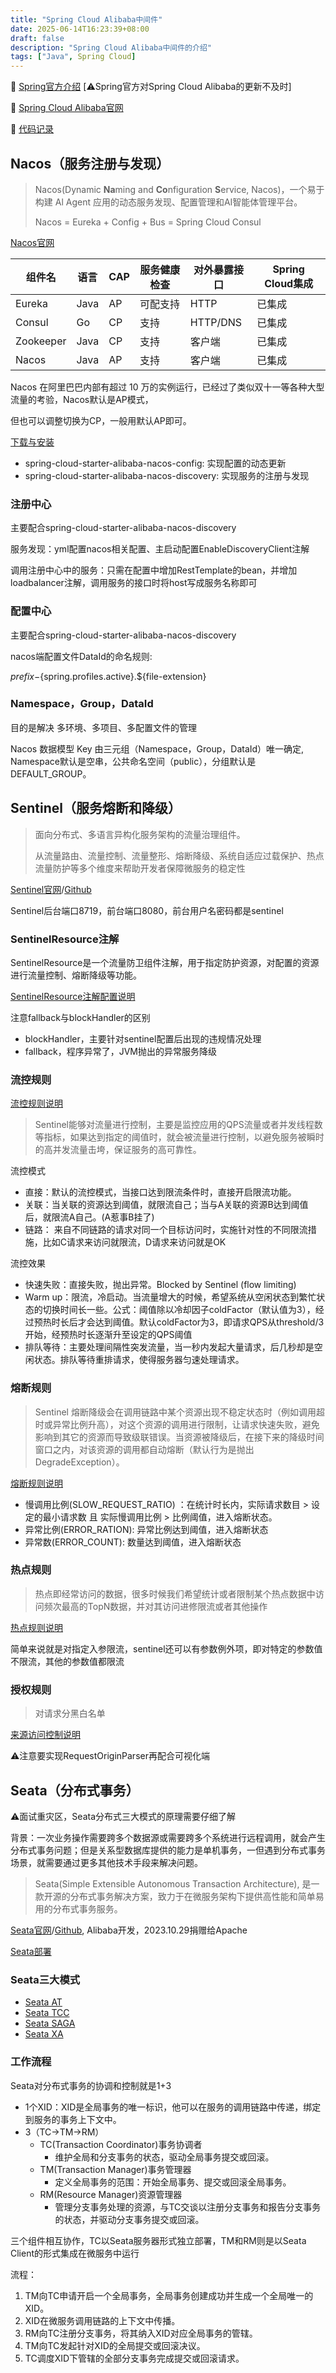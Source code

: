 ```yaml
---
title: "Spring Cloud Alibaba中间件"
date: 2025-06-14T16:23:39+08:00
draft: false
description: "Spring Cloud Alibaba中间件的介绍"
tags: ["Java", Spring Cloud]
---
```


🔗 [Spring官方介绍](https://spring.io/projects/spring-cloud-alibaba#overview) [⚠️Spring官方对Spring Cloud Alibaba的更新不及时]

🔗 [Spring Cloud Alibaba官网](https://sca.aliyun.com/)

📝 [代码记录](https://github.com/RexTechie/cloud2024)

## Nacos（服务注册与发现）

> Nacos(Dynamic **Na**ming and **Co**nfiguration **S**ervice,  Nacos)，一个易于构建 Al Agent 应用的动态服务发现、配置管理和AI智能体管理平台。
>
> Nacos = Eureka + Config + Bus = Spring Cloud Consul

[Nacos官网](https://nacos.io/)

| 组件名    | 语言 | CAP  | 服务健康检查 | 对外暴露接口 | Spring Cloud集成 |
| --------- | ---- | ---- | ------------ | ------------ | ---------------- |
| Eureka    | Java | AP   | 可配支持     | HTTP         | 已集成           |
| Consul    | Go   | CP   | 支持         | HTTP/DNS     | 已集成           |
| Zookeeper | Java | CP   | 支持         | 客户端       | 已集成           |
| Nacos     | Java | AP   | 支持         | 客户端       | 已集成           |

Nacos 在阿里巴巴内部有超过 10 万的实例运行，已经过了类似双十一等各种大型流量的考验，Nacos默认是AP模式，

但也可以调整切换为CP，一般用默认AP即可。

[下载与安装](https://nacos.io/docs/latest/quickstart/quick-start/?spm=5238cd80.2ef5001f.0.0.3f613b7ct98a8H&source=blog)

- spring-cloud-starter-alibaba-nacos-config: 实现配置的动态更新
- spring-cloud-starter-alibaba-nacos-discovery: 实现服务的注册与发现

### 注册中心

主要配合spring-cloud-starter-alibaba-nacos-discovery

服务发现：yml配置nacos相关配置、主启动配置EnableDiscoveryClient注解

调用注册中心中的服务：只需在配置中增加RestTemplate的bean，并增加loadbalancer注解，调用服务的接口时将host写成服务名称即可

### 配置中心

主要配合spring-cloud-starter-alibaba-nacos-discovery

nacos端配置文件DataId的命名规则:

${prefix}-${spring.profiles.active}.${file-extension}

### Namespace，Group，DataId

目的是解决 多环境、多项目、多配置文件的管理

Nacos 数据模型 Key 由三元组（Namespace，Group，DataId）唯一确定, Namespace默认是空串，公共命名空间（public），分组默认是 DEFAULT_GROUP。

## Sentinel（服务熔断和降级）

> 面向分布式、多语言异构化服务架构的流量治理组件。
>
> 从流量路由、流量控制、流量整形、熔断降级、系统自适应过载保护、热点流量防护等多个维度来帮助开发者保障微服务的稳定性

[Sentinel官网](https://sentinelguard.io/)/[Github](https://github.com/alibaba/Sentinel)

Sentinel后台端口8719，前台端口8080，前台用户名密码都是sentinel

### SentinelResource注解

SentinelResource是一个流量防卫组件注解，用于指定防护资源，对配置的资源进行流量控制、熔断降级等功能。

[SentinelResource注解配置说明](https://sentinelguard.io/zh-cn/docs/annotation-support.html)

注意fallback与blockHandler的区别

- blockHandler，主要针对sentinel配置后出现的违规情况处理
- fallback，程序异常了，JVM抛出的异常服务降级

### 流控规则

[流控规则说明](https://sentinelguard.io/zh-cn/docs/flow-control.html)

> Sentinel能够对流量进行控制，主要是监控应用的QPS流量或者并发线程数等指标，如果达到指定的阈值时，就会被流量进行控制，以避免服务被瞬时的高并发流量击垮，保证服务的高可靠性。

流控模式

- 直接：默认的流控模式，当接口达到限流条件时，直接开启限流功能。
- 关联：当关联的资源达到阈值，就限流自己；当与A关联的资源B达到阈值后，就限流A自己。(A惹事B挂了)
- 链路： 来自不同链路的请求对同一个目标访问时，实施针对性的不同限流措施，比如C请求来访问就限流，D请求来访问就是OK

流控效果

- 快速失败：直接失败，抛出异常。Blocked by Sentinel (flow limiting)
- Warm up：限流，冷启动。当流量增大的时候，希望系统从空闲状态到繁忙状态的切换时间长一些。公式：阈值除以冷却因子coldFactor（默认值为3），经过预热时长后才会达到阈值。默认coldFactor为3，即请求QPS从threshold/3开始，经预热时长逐渐升至设定的QPS阈值
- 排队等待：主要处理间隔性突发流量，当一秒内发起大量请求，后几秒却是空闲状态。排队等待重排请求，使得服务器匀速处理请求。

### 熔断规则

> Sentinel 熔断降级会在调用链路中某个资源出现不稳定状态时（例如调用超时或异常比例升高），对这个资源的调用进行限制，让请求快速失败，避免影响到其它的资源而导致级联错误。当资源被降级后，在接下来的降级时间窗口之内，对该资源的调用都自动熔断（默认行为是抛出 DegradeException）。

[熔断规则说明](https://sentinelguard.io/zh-cn/docs/circuit-breaking.html)

- 慢调用比例(SLOW_REQUEST_RATIO) ：在统计时长内，实际请求数目 > 设定的最小请求数 且 实际慢调用比例 > 比例阈值，进入熔断状态。
- 异常比例(ERROR_RATION): 异常比例达到阈值，进入熔断状态
- 异常数(ERROR_COUNT): 数量达到阈值，进入熔断状态

### 热点规则

> 热点即经常访问的数据，很多时候我们希望统计或者限制某个热点数据中访问频次最高的TopN数据，并对其访问进修限流或者其他操作

[热点规则说明](https://sentinelguard.io/zh-cn/docs/parameter-flow-control.html)

简单来说就是对指定入参限流，sentinel还可以有参数例外项，即对特定的参数值不限流，其他的参数值都限流

### 授权规则

> 对请求分黑白名单

[来源访问控制说明](https://sentinelguard.io/zh-cn/docs/origin-authority-control.html)

⚠️注意要实现RequestOriginParser再配合可视化端

## Seata（分布式事务）

⚠️面试重灾区，Seata分布式三大模式的原理需要仔细了解

背景：一次业务操作需要跨多个数据源或需要跨多个系统进行远程调用，就会产生分布式事务问题；但是关系型数据库提供的能力是单机事务，一但遇到分布式事务场景，就需要通过更多其他技术手段来解决问题。

> Seata(Simple Extensible Autonomous Transaction Architecture), 是一款开源的分布式事务解决方案，致力于在微服务架构下提供高性能和简单易用的分布式事务服务。

[Seata官网](https://seata.apache.org/)/[Github](https://github.com/apache/incubator-seata), Alibaba开发，2023.10.29捐赠给Apache

[Seata部署](https://seata.apache.org/zh-cn/docs/ops/deploy-guide-beginner)

### Seata三大模式

- [Seata AT](https://seata.apache.org/zh-cn/docs/dev/mode/at-mode)
- [Seata TCC](https://seata.apache.org/zh-cn/docs/dev/mode/tcc-mode)
- [Seata SAGA](https://seata.apache.org/zh-cn/docs/dev/mode/saga-mode)
- [Seata XA](https://seata.apache.org/zh-cn/docs/dev/mode/xa-mode)

### 工作流程

Seata对分布式事务的协调和控制就是1+3

- 1个XID：XID是全局事务的唯一标识，他可以在服务的调用链路中传递，绑定到服务的事务上下文中。
- 3（TC->TM->RM）
  - TC(Transaction Coordinator)事务协调者
    - 维护全局和分支事务的状态，驱动全局事务提交或回滚。
  - TM(Transaction Manager)事务管理器
    - 定义全局事务的范围：开始全局事务、提交或回滚全局事务。
  - RM(Resource Manager)资源管理器
    - 管理分支事务处理的资源，与TC交谈以注册分支事务和报告分支事务的状态，并驱动分支事务提交或回滚。

三个组件相互协作，TC以Seata服务器形式独立部署，TM和RM则是以Seata Client的形式集成在微服务中运行

流程：

1. TM向TC申请开启一个全局事务，全局事务创建成功并生成一个全局唯一的XID。
2. XID在微服务调用链路的上下文中传播。
3. RM向TC注册分支事务，将其纳入XID对应全局事务的管辖。
4. TM向TC发起针对XID的全局提交或回滚决议。
5. TC调度XID下管辖的全部分支事务完成提交或回滚请求。

